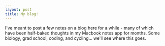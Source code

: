```yaml
---
layout: post
title: My blog!
---
```


I've meant to post a few notes on a blog here for a while - many of which have been half-baked thoughts in my Macbook notes app for months. Some biology, grad school, coding, and cycling... we'll see where this goes. 
